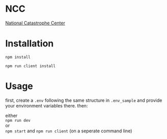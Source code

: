 # NCC
[National Catastrophe Center](https://nationalcatastrophecenter.herokuapp.com/)


# Installation

```npm install```

```npm run client install```

# Usage

first, create a `.env` following the same structure in `.env_sample` and provide your environment variables there.
then:

either <br />
```npm run dev```<br />
or<br />
```npm start``` and ```npm run client``` (on a seperate command line)
